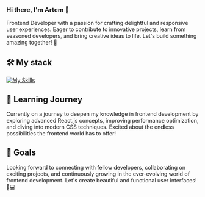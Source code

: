 ### Hi there, I'm Artem 👋

Frontend Developer with a passion for crafting delightful and responsive user experiences. 
Eager to contribute to innovative projects, learn from seasoned developers, and bring creative ideas to life.
Let's build something amazing together! 🚀

## 🛠️ My stack

[![My Skills](https://skillicons.dev/icons?i=js,ts,react,redux,nextjs,html,css,git,vscode)](https://skillicons.dev)

## 🌱 Learning Journey

Currently on a journey to deepen my knowledge in frontend development by exploring advanced React.js concepts, 
improving performance optimization, and diving into modern CSS techniques. Excited about the endless possibilities
the frontend world has to offer!

## 🎯 Goals

Looking forward to connecting with fellow developers, collaborating on exciting projects, and continuously growing 
in the ever-evolving world of frontend development. Let's create beautiful and functional user interfaces! 🎨💻

